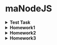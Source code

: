 # maNodeJS

<details>
<summary><b> Test Task </b></summary>
<p>
Hi!
Here is your test task for MA Node.js course. It's not very complicated, but may be a bit tricky. It only tests your basic knowledge of JavaScript language that is needed for completing our course successfully.

Create a function that receives an array of goods and returns cost that should be paid for all these goods.
Your code should:
- Print to the console the total quantity of pairs of socks (`Socks - ${quantity}`);
- Print to the console the total quantity of the hats of red color (`Red Hats - ${quantity}`);
- Print to the console the cost of the goods by colors (`Red - ${costRed}, Green - ${costGreen}, Blue - ${costBlue}`);
- Print to the console the result of the execution of this function.

Note: Try to minimize your code.
Input array in JSON format:
```
[
    {"type": "socks", "color": "red", "quantity": 10, "priceForPair": "$3"},
    {"type": "socks", "color": "green", "quantity": 5, "priceForPair": "$10"},
    {"type": "socks", "color": "blue", "quantity": 8, "priceForPair": "$6"},
    {"type": "hat", "color": "red", "quantity": 7, "price": "$5"},
    {"type": "hat", "color": "green", "quantity": 0, "price": "$6"},
    {"type": "socks", "color": "blue", "priceForPair": "$6"},
    {"type": "socks", "color": "red", "quantity": 10, "priceForPair": "$3"},
    {"type": "socks", "color": "white", "quantity": 3, "priceForPair": "$4"},
    {"type": "socks", "color": "green", "priceForPair": "$10"},
    {"type": "socks", "color": "blue", "quantity": 2, "priceForPair": "$6"},
    {"type": "hat", "color": "green", "quantity": 3, "price": "$5"},
    {"type": "hat", "color": "red", "quantity": 1, "price": "$6"},
    {"type": "socks", "color": "blue", "priceForPair": "$6"}
]
```
Completed tast should be uploaded to github as your own repository. Please insert the link to the repository containing your completed test task below in this form.
</p>
</details>

<details>
<summary><b> Homework1 </b></summary>
<p>
Ось така структура повинна бути у вашої homework-01

Через декілька днів ми повідомимо хто з менторів закріплений за ким з вас. Потрібно буде додати ментора в колаборатори вашого репозиторію.
Створіть окрему гілку та реалізовуйте в ній це завдання, далі створіть пуллреквест та очікуйте перевірки ментором.

Завдання:

task1.js Cтворити функцію, яка прийматиме на вхід масив даних формату тестового завдання, параметр-рядок, за яким відфільтрувати товари, та параметр значення, на яке перевірятиметься попередній параметр, і повертатиме відфільтрований масив. Заекспортити цю функцію через module.exports.

task2.js Створити функцію, яка прийматиме на вхід масив даних формату тестового завдання, і повертатиме запис товару з найбільшою вартістю, враховуючи кількість товарів в запису. Заекспортити виклик цієї функції через module.exports.

task3.js Створити функцію, яка прийматиме на вхід масив даних формату тестового завдання, і повертатиме модифікований масив, що приводить кожний запис товару до єдиного формату, тобто кожен з елементів масиву має мати однакову кількість і назви всіх полів. Заекспортити цю функцію через module.exports.

В файлі index.js підключити всі 3 модулі (task1, task2, task3) та експортнути їх одним об'єктом, використовуючи module.exports

В файлі app.js, використовуючи деструктуризацію, підключити папку task та змінити назву для task1 та task2 на інші довільні назви. 

Масив даних з тестового завдання зберегти як JSON файл на кореневому рівні проекту та підключити в app.js та в task2.js.

Створити функцію boot, яка приймає параметри необхідні для виконання функції task1, і виконує в своєму тілі послідовно такі дії:
    - Отримання результатів виконання для переназваної функції task1 та виведення їх через console.log;
    - Прокидування цих результатів виконання в функцію з модуля task3 та виведення їх через console.log;
    - Виведення результату виконання функції task2 через console.log

Викликати функцію boot з масивом даних та 'type' і 'socks'.

Запустити проект через npm start

Поради: робіть все поступово та будьте обачні. Відповімо на будь-які запитання стосовно умови тут в чатіку.

Той, хто зможе самотужки вирішити цю домашку, отримає круті та необхідні скіли, які однозначно будуть використанні у подальшому! Успіхів!
</p>
</details>

<details>
<summary><b> Homework2 </b></summary>
1. Налаштувати Debug за прикладом доки по VS Code https://code.visualstudio.com/docs/editor/debugging (опціонально)

2. Встановити та спробувати Nodemon для автоматичного перезапуску вашої програми після збереження коду https://www.npmjs.com/package/nodemon (опціонально)

3. Налаштувати Debug + Nodemon (опціонально, це для вашої зручності)

4. Створити HTTP server за прикладом: https://github.com/GavukaAlexandr/Node.js_HTTP_without_frameworks 

5. Підключити сервер до задач з ДЗ №1

6. Створити роутинг, в якому додати окремі роути для кожного таска із ДЗ №1

7. Створити файл контроллер, в якому реалізувати функції для опрацювання кожного роута

8. Параметри-аргументи для роботи функцій із попередніх задач передавати через Query параметри URL. У якості вхідного масиву даних для всіх тасків брати збережений раніше масив даних.

9. Створити роут + контроллер для завантаження нового масиву даних. Дані приймати в request.body в форматі JSON, як показано в репозиторії, та зберігати в глобальну змінну store

10. Створити роут який буде переключати джерело даних ( JSON || store )

11. Задачою із зірочкою буде редагування JSON файлу за інструкцією https://www.codegrepper.com/code-examples/delphi/how+to+edit+local+json+files+using+node , в такому випадку пункт 10 не потрібен
<p>

</p>
</details>

<details>
<summary><b> Homework3 </b></summary>
<p>

</p>
</details>
